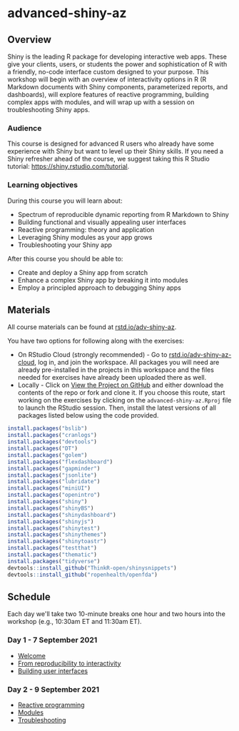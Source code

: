 # advanced-shiny-az

## Overview

Shiny is the leading R package for developing interactive web apps. These give your clients, users, or students the power and sophistication of R with a friendly, no-code interface custom designed to your purpose. This workshop will begin with an overview of interactivity options in R (R Markdown documents with Shiny components, parameterized reports, and dashboards), will explore features of reactive programming, building complex apps with modules, and will wrap up with a session on troubleshooting Shiny apps.

### Audience

This course is designed for advanced R users who already have some experience with Shiny but want to level up their Shiny skills.
If you need a Shiny refresher ahead of the course, we suggest taking this R Studio tutorial: https://shiny.rstudio.com/tutorial.

### Learning objectives

During this course you will learn about: 

-	Spectrum of reproducible dynamic reporting from R Markdown to Shiny
-	Building functional and visually appealing user interfaces
-	Reactive programming: theory and application
-	Leveraging Shiny modules as your app grows
-	Troubleshooting your Shiny app

After this course you should be able to:

- Create and deploy a Shiny app from scratch
- Enhance a complex Shiny app by breaking it into modules
- Employ a principled approach to debugging Shiny apps

## Materials

All course materials can be found at [rstd.io/adv-shiny-az](https://rstd.io/adv-shiny-az).

You have two options for following along with the exercises:

- On RStudio Cloud (strongly recommended) - Go to [rstd.io/adv-shiny-az-cloud](https://rstd.io/adv-shiny-az-cloud), log in, and join the workspace. All packages you will need are already pre-installed in the projects in this workspace and the files needed for exercises have already been uploaded there as well.
- Locally - Click on [View the Project on GitHub](https://github.com/rstudio-education/advanced-shiny-az) and either download the contents of the repo or fork and clone it. If you choose this route, start working on the exercises by clicking on the `advanced-shiny-az.Rproj` file to launch the RStudio session. Then, install the latest versions of all packages listed below using the code provided.

```r
install.packages("bslib")
install.packages("cranlogs")
install.packages("devtools")
install.packages("DT")
install.packages("golem")
install.packages("flexdashboard")
install.packages("gapminder")
install.packages("jsonlite")
install.packages("lubridate")
install.packages("miniUI")
install.packages("openintro")
install.packages("shiny")
install.packages("shinyBS")
install.packages("shinydashboard")
install.packages("shinyjs")
install.packages("shinytest")
install.packages("shinythemes")
install.packages("shinytoastr")
install.packages("testthat")
install.packages("thematic")
install.packages("tidyverse")
devtools::install_github("ThinkR-open/shinysnippets")
devtools::install_github("ropenhealth/openfda")
```

## Schedule

Each day we'll take two 10-minute breaks one hour and two hours into the workshop (e.g., 10:30am ET and 11:30am ET). 

### Day 1 - 7 September 2021

- [Welcome](https://rstudio-education.github.io/advanced-shiny-az/00-welcome/00-welcome.pdf)
- [From reproducibility to interactivity](https://rstudio-education.github.io/advanced-shiny-az/01-reproducible-to-interactive/01-reproducible-to-interactive.pdf)
- [Building user interfaces](https://rstudio-education.github.io/advanced-shiny-az/02-building-ui/02-building-ui.pdf)

### Day 2 - 9 September 2021

- [Reactive programming](https://rstudio-education.github.io/advanced-shiny-az/03-react-prog/03-react-prog.pdf)
- [Modules](https://rstudio-education.github.io/advanced-shiny-az/04-modules/04-modules.pdf)
- [Troubleshooting](https://rstudio-education.github.io/advanced-shiny-az/05-troubleshooting/05-troubleshooting.pdf)
